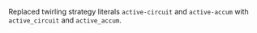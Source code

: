 Replaced twirling strategy literals `active-circuit` and `active-accum` with `active_circuit` and `active_accum`.
